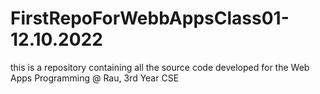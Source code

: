 # FirstRepoForWebbAppsClass01-12.10.2022
this is a repository containing all the source code developed for the Web Apps Programming @ Rau, 3rd Year CSE

